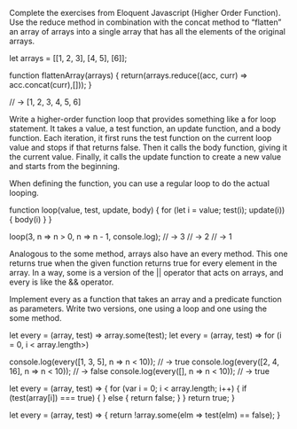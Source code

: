 Complete the exercises from Eloquent Javascript (Higher Order Function).
Use the reduce method in combination with the concat method to “flatten” an array of arrays into a single array that has all the elements of the original arrays.

let arrays = [[1, 2, 3], [4, 5], [6]];

function  flattenArray(arrays) {
    return(arrays.reduce((acc, curr) => acc.concat(curr),[]));
}

// → [1, 2, 3, 4, 5, 6]



Write a higher-order function loop that provides something like a for loop statement. It takes a value, a test function, an update function, and a body function. Each iteration, it first runs the test function on the current loop value and stops if that returns false. Then it calls the body function, giving it the current value. Finally, it calls the update function to create a new value and starts from the beginning.

When defining the function, you can use a regular loop to do the actual looping.

function loop(value, test, update, body) {
  for (let i = value; test(i); update(i)) {
    body(i)
  }
}

loop(3, n => n > 0, n => n - 1, console.log);
// → 3
// → 2
// → 1



Analogous to the some method, arrays also have an every method. This one returns true when the given function returns true for every element in the array. In a way, some is a version of the || operator that acts on arrays, and every is like the && operator.

Implement every as a function that takes an array and a predicate function as parameters. Write two versions, one using a loop and one using the some method.

let every = (array, test) => array.some(test);
let every = (array, test) => for (i = 0, i < array.length>)

console.log(every([1, 3, 5], n => n < 10));
// → true
console.log(every([2, 4, 16], n => n < 10));
// → false
console.log(every([], n => n < 10));
// → true

let every = (array, test) => {
  for (var i = 0; i < array.length; i++) {
    if (test(array[i]) === true) {
    } else {
      return false;
    }
  } return true;
}


let every = (array, test) => {
  return !array.some(elm => test(elm) == false);
}